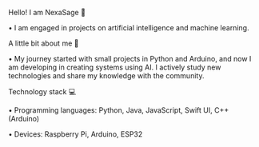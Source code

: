 Hello! I am NexaSage 👋

• I am engaged in projects on artificial intelligence and machine learning.

A little bit about me 🪪

• My journey started with small projects in Python and Arduino, and now I am developing in creating systems using AI. I actively study new technologies and share my knowledge with the community.

Technology stack 💻

• Programming languages: Python, Java, JavaScript, Swift UI, C++ (Arduino)

• Devices: Raspberry Pi, Arduino, ESP32
